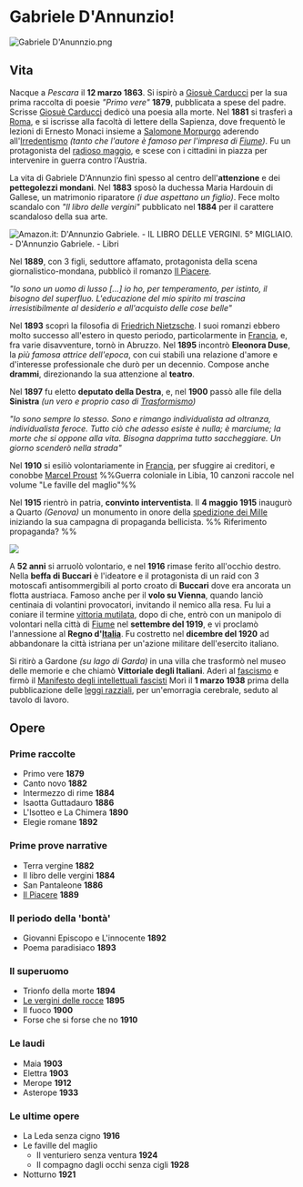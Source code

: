 # Gabriele D'Annunzio!
![Gabriele D'Anunnzio.png](https://upload.wikimedia.org/wikipedia/en/thumb/6/63/Gabriele_D%27Anunnzio.png/220px-Gabriele_D%27Anunnzio.png)

## Vita
Nacque a *Pescara* il **12 marzo 1863**. Si ispirò a [Giosuè Carducci](Giosu%C3%A8%20Carducci.md) per la sua prima raccolta di poesie *"Primo vere"* **1879**, pubblicata a spese del padre. Scrisse [Giosuè Carducci](Giosu%C3%A8%20Carducci.md) dedicò una poesia alla morte. Nel **1881** si trasferì a [Roma](Roma.md), e si iscrisse alla facoltà di lettere della Sapienza, dove frequentò le lezioni di Ernesto Monaci insieme a [Salomone Morpurgo](Salomone%20Morpurgo.md) aderendo all'[Irredentismo](Irredentismo.md) _(tanto che l'autore è famoso per l'impresa di [Fiume](Fiume.md))_. Fu un protagonista del [radioso maggio](radioso%20maggio.md), e scese con i cittadini in piazza per intervenire in guerra contro l'Austria.

La vita di Gabriele D'Annunzio finì spesso al centro dell'**attenzione** e dei **pettegolezzi mondani**. Nel **1883** sposò la duchessa Maria Hardouin di Gallese, un matrimonio riparatore *(i due aspettano un figlio)*. Fece molto scandalo con *"Il libro delle vergini"* pubblicato nel **1884** per il carattere scandaloso della sua arte.

![Amazon.it: D'Annunzio Gabriele. - IL LIBRO DELLE VERGINI. 5° MIGLIAIO. -  D'Annunzio Gabriele. - Libri](https://images-eu.ssl-images-amazon.com/images/I/51lavnPXFaL._SY264_BO1,204,203,200_QL40_ML2_.jpg)

Nel **1889**, con 3 figli, seduttore affamato, protagonista della scena giornalistico-mondana, pubblicò il romanzo [Il Piacere](Il%20Piacere.md).

*"Io sono un uomo di lusso [...] io ho, per temperamento, per istinto, il bisogno del superfluo. L'educazione del mio spirito mi trascina irresistibilmente al desiderio e all'acquisto delle cose belle"*

Nel **1893** scoprì la filosofia di [Friedrich Nietzsche](Friedrich%20Nietzsche.md). I suoi romanzi ebbero molto successo all'estero in questo periodo, particolarmente in [Francia](Francia.md), e, fra varie disavventure, tornò in Abruzzo. Nel **1895** incontrò **Eleonora Duse**, la *più famosa attrice dell'epoca*, con cui stabilì una relazione d'amore e d'interesse professionale che durò per un decennio. Compose anche **drammi**, direzionando la sua attenzione al **teatro**.

Nel **1897** fu eletto **deputato della Destra**, e, nel **1900** passò alle file della **Sinistra** *(un vero e proprio caso di [Trasformismo](Trasformismo.md))*

*"Io sono sempre lo stesso. Sono e rimango individualista ad oltranza, individualista feroce. Tutto ciò che adesso esiste è nulla; è  marciume; la morte che si oppone alla vita. Bisogna dapprima tutto saccheggiare. Un giorno scenderò nella strada"* 

Nel **1910** si esiliò volontariamente in [Francia](Francia.md), per sfuggire ai creditori, e conobbe [Marcel Proust](Marcel%20Proust.md) 
%%Guerra coloniale in Libia, 10 canzoni raccole nel volume "Le faville del maglio"%%

Nel **1915** rientrò in patria, **convinto interventista**. Il **4 maggio 1915** inaugurò a Quarto *(Genova)* un monumento in onore della [spedizione dei Mille](spedizione%20dei%20Mille.md) iniziando la sua campagna di propaganda bellicista. %% Riferimento propaganda? %%

![](https://upload.wikimedia.org/wikipedia/commons/thumb/f/f3/Monumento_ai_Mille_06.JPG/220px-Monumento_ai_Mille_06.JPG)

A **52 anni** si arruolò volontario, e nel **1916** rimase ferito all'occhio destro. Nella **beffa di Buccari** è l'ideatore e il protagonista di un raid con 3 motoscafi antisommergibili al porto croato di **Buccari** dove era ancorata un flotta austriaca. Famoso anche per il **volo su Vienna**, quando lanciò centinaia di volantini provocatori, invitando il nemico alla resa. Fu lui a coniare il termine [vittoria mutilata](vittoria%20mutilata.md), dopo di che, entrò con un manipolo di volontari nella città di [Fiume](Fiume.md) nel **settembre del 1919**, e vi proclamò l'annessione al **Regno d'[Italia](Italia.md)**. Fu costretto nel **dicembre del 1920** ad abbandonare la città istriana per un'azione militare dell'esercito italiano.

Si ritirò a Gardone *(su lago di Garda)* in una villa che trasformò nel museo delle memorie e che chiamò **Vittoriale degli Italiani**. Aderì al [fascismo](fascismo.md) e firmò il [Manifesto degli intellettuali fascisti](Manifesto%20degli%20intellettuali%20fascisti.md) Morì il **1 marzo 1938** prima della pubblicazione delle [leggi razziali](leggi%20razziali.md), per un'emorragia cerebrale, seduto al tavolo di lavoro.

## Opere
### Prime raccolte
* Primo vere  **1879**
* Canto novo **1882** 
* Intermezzo di rime **1884**
* Isaotta Guttadauro **1886**
* L'Isotteo e La Chimera **1890**
* Elegie romane **1892**

### Prime prove narrative
* Terra vergine **1882**
* Il libro delle vergini **1884**
* San Pantaleone **1886**
* [Il Piacere](Il%20Piacere.md) **1889**

### Il periodo della 'bontà'
* Giovanni Episcopo e L'innocente **1892**
* Poema paradisiaco **1893**

### Il superuomo
* Trionfo della morte **1894**
* [Le vergini delle rocce](Le%20vergini%20delle%20rocce.md) **1895**
* Il fuoco **1900**
* Forse che si forse che no **1910**

### Le laudi
* Maia **1903**
* Elettra **1903**
* Merope **1912**
* Asterope **1933**

### Le ultime opere
* La Leda senza cigno **1916**
* Le faville del maglio 
	* Il venturiero senza ventura **1924**
	* Il compagno dagli occhi senza cigli **1928**
* Notturno **1921**
